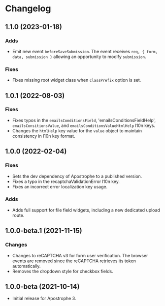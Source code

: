 # Changelog

## 1.1.0 (2023-01-18)

### Adds

* Emit new event `beforeSaveSubmission`. The event receives `req, { form, data, submission }` allowing an opportunity to modify `submission`.

### Fixes

* Fixes missing root widget class when `classPrefix` option is set.

## 1.0.1 (2022-08-03)

### Fixes

* Fixes typos in the `emailsConditionsField`, 'emailsConditionsFieldHelp', `emailsConsitionsValue`, and `emailsConditionsValueHtmlHelp` l10n keys.
* Changes the `htmlHelp` key value for the `value` object to maintain consistency in l10n key format.

## 1.0.0 (2022-02-04)

### Fixes

* Sets the dev dependency of Apostrophe to a published version.
* Fixes a typo in the recaptchaValidationError l10n key.
* Fixes an incorrect error localization key usage.

### Adds

* Adds full support for file field widgets, including a new dedicated upload route.

## 1.0.0-beta.1 (2021-11-15)

### Changes

* Changes to reCAPTCHA v3 for form user verification. The browser events are removed since the reCAPTCHA retrieves its token automatically.
* Removes the dropdown style for checkbox fields.

## 1.0.0-beta (2021-10-14)

* Initial release for Apostrophe 3.
